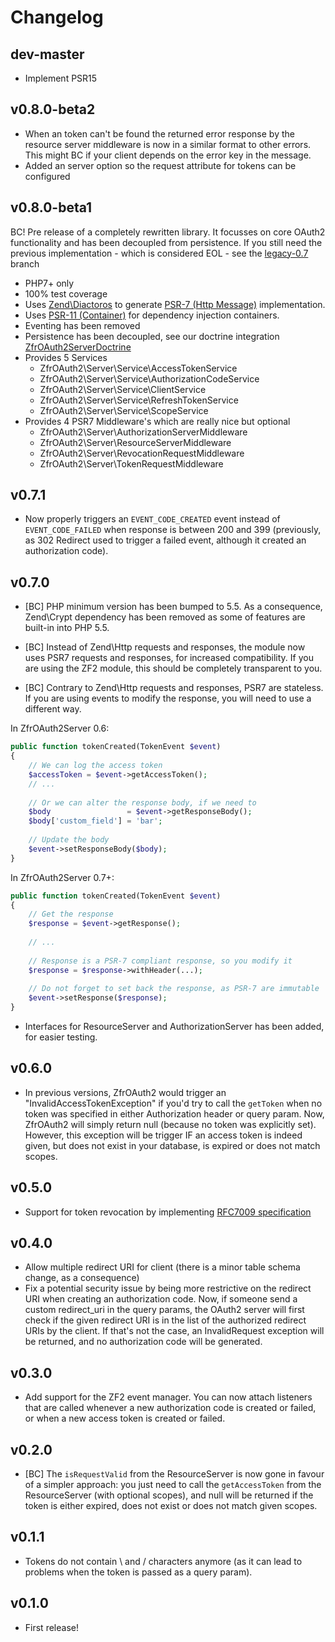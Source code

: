 # Changelog

## dev-master

* Implement PSR15

## v0.8.0-beta2

* When an token can't be found the returned error response by the resource server middleware is now in a similar format to other errors. This might BC if your client depends on the error key in the message.
* Added an server option so the request attribute for tokens can be configured

## v0.8.0-beta1

BC! Pre release of a completely rewritten library. It focusses on core OAuth2 functionality and has been decoupled from persistence. If you still need the previous implementation - which is considered EOL - see the [legacy-0.7](https://github.com/zf-fr/zfr-oauth2-server/tree/legacy-0.7) branch

* PHP7+ only
* 100% test coverage
* Uses [Zend\Diactoros](https://github.com/zendframework/zend-diactoros) to generate  [PSR-7 (Http Message)](https://github.com/php-fig/http-message) implementation.
* Uses [PSR-11 (Container)](https://github.com/php-fig/container) for dependency injection containers.
* Eventing has been removed
* Persistence has been decoupled, see our doctrine integration [ZfrOAuth2ServerDoctrine](https://github.com/zf-fr/zfr-oauth2-server-doctrine)
* Provides 5 Services
	* ZfrOAuth2\Server\Service\AccessTokenService
	* ZfrOAuth2\Server\Service\AuthorizationCodeService
	* ZfrOAuth2\Server\Service\ClientService
	* ZfrOAuth2\Server\Service\RefreshTokenService
	* ZfrOAuth2\Server\Service\ScopeService
* Provides 4 PSR7 Middleware's which are really nice but optional
	* ZfrOAuth2\Server\AuthorizationServerMiddleware
	* ZfrOAuth2\Server\ResourceServerMiddleware
	* ZfrOAuth2\Server\RevocationRequestMiddleware
	* ZfrOAuth2\Server\TokenRequestMiddleware

## v0.7.1

* Now properly triggers an `EVENT_CODE_CREATED` event instead of `EVENT_CODE_FAILED` when response is between 200 and 399 (previously, 
as 302 Redirect used to trigger a failed event, although it created an authorization code).

## v0.7.0

* [BC] PHP minimum version has been bumped to 5.5. As a consequence, Zend\Crypt dependency has been removed as some of 
features are built-in into PHP 5.5.
  
* [BC] Instead of Zend\Http requests and responses, the module now uses PSR7 requests and responses, for increased 
compatibility. If you are using the ZF2 module, this should be completely transparent to you.
  
* [BC] Contrary to Zend\Http requests and responses, PSR7 are stateless. If you are using events to modify the response, 
you will need to use a different way.
  
In ZfrOAuth2Server 0.6:

```php
public function tokenCreated(TokenEvent $event)
{
    // We can log the access token
    $accessToken = $event->getAccessToken();
    // ...
  
    // Or we can alter the response body, if we need to
    $body                 = $event->getResponseBody();
    $body['custom_field'] = 'bar';
  
    // Update the body
    $event->setResponseBody($body);
}
```

In ZfrOAuth2Server 0.7+:

```php
public function tokenCreated(TokenEvent $event)
{
    // Get the response
    $response = $event->getResponse();
    
    // ...
  
    // Response is a PSR-7 compliant response, so you modify it
    $response = $response->withHeader(...);
  
    // Do not forget to set back the response, as PSR-7 are immutable
    $event->setResponse($response);
}
```

* Interfaces for ResourceServer and AuthorizationServer has been added, for easier testing.
  
## v0.6.0

* In previous versions, ZfrOAuth2 would trigger an "InvalidAccessTokenException" if you'd try to call the `getToken` 
when no token was specified in either Authorization header or query param. Now, ZfrOAuth2 will simply return null 
(because no token was explicitly set). However, this exception will be trigger IF an access token is indeed given, but 
does not exist in your database, is expired or does not match scopes.

## v0.5.0

* Support for token revocation by implementing [RFC7009 specification](https://tools.ietf.org/html/rfc7009)

## v0.4.0

* Allow multiple redirect URI for client (there is a minor table schema change, as a consequence)
* Fix a potential security issue by being more restrictive on the redirect URI when creating an authorization code. Now, 
if someone send a custom redirect_uri in the query params, the OAuth2 server will first check if the given redirect URI is 
in the list of the authorized redirect URIs by the client. If that's not the case, an InvalidRequest exception will be 
returned, and no authorization code will be generated.
  
## v0.3.0

* Add support for the ZF2 event manager. You can now attach listeners that are called whenever a new authorization code is 
created or failed, or when a new access token is created or failed.

## v0.2.0

* [BC] The `isRequestValid` from the ResourceServer is now gone in favour of a simpler approach: you just need to call 
the `getAccessToken` from the ResourceServer (with optional scopes), and null will be returned if the token is either expired, does 
not exist or does not match given scopes.

## v0.1.1

* Tokens do not contain \ and / characters anymore (as it can lead to problems when the token is passed as a query param).

## v0.1.0

* First release!